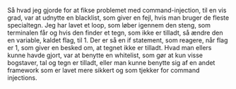 Så hvad jeg gjorde for at fikse problemet med command-injection, til en vis grad, var at udnytte en blacklist, som giver en fejl, hvis man bruger de fleste specialtegn. Jeg har lavet et loop, som løber igennem den steng, som terminalen får og hvis den finder et tegn, som ikke er tilladt, så ændre den en variable, kaldet flag, til 1. Der er så en if statement, som reagere, når flag er 1, som giver en besked om, at tegnet ikke er tilladt. Hvad man ellers kunne havde gjort, var at benytte en whitelist, som gør at kun visse bogstaver, tal og tegn er tilladt, eller man kunne benytte sig af en andet framework som er lavet mere sikkert og som tjekker for command injections.
